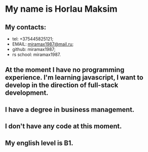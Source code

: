 # My name is Horlau Maksim
## My contacts:
* tel: +375445825121;
* EMAIL: miramax1987@mail.ru;
* github: miramax1987; 
* rs school: miramax1987.

## At the moment I have no programming experience. I'm learning javascript, I want to develop in the direction of full-stack development.

## I have a degree in business management.

## I don't have any code at this moment.

## My english level is B1.
